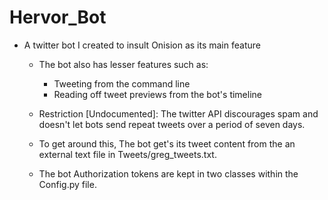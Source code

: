 # Hervor_Bot

- A twitter bot I created to insult Onision as its main feature

  - The bot also has lesser features such as:
    - Tweeting from the command line
    - Reading off tweet previews from the bot's timeline

  - Restriction [Undocumented]:
    The twitter API discourages spam and doesn't let bots send repeat tweets over a period of seven days.

  - To get around this, The bot get's its tweet content from the an external text file in Tweets/greg_tweets.txt.

  - The bot Authorization tokens are kept in two classes within the Config.py file. 
